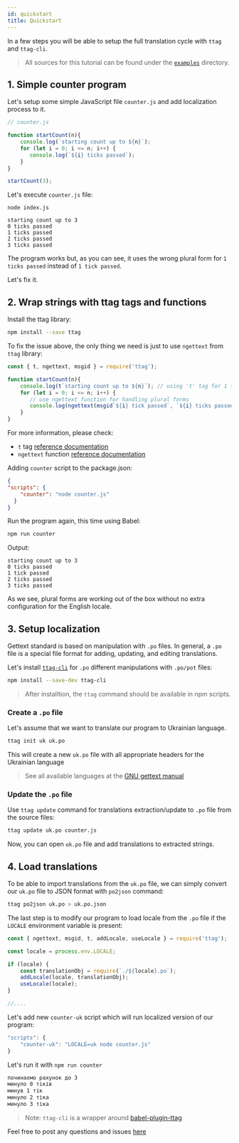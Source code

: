 ```yaml
---
id: quickstart
title: Quickstart
---
```


In a few steps you will be able to setup the full translation cycle with `ttag` and `ttag-cli`.

> All sources for this tutorial can be found under the [`examples`](https://github.com/ttag-org/ttag/tree/master/examples/quickstart)
> directory.

<!-- toc -->

## 1. Simple counter program

Let's setup some simple JavaScript file `counter.js` and add localization process to it.

```js
// counter.js

function startCount(n){
    console.log(`starting count up to ${n}`);
    for (let i = 0; i <= n; i++) {
       console.log(`${i} ticks passed`);
    }
}

startCount(3);
```

Let's execute `counter.js` file:

```
node index.js

starting count up to 3
0 ticks passed
1 ticks passed
2 ticks passed
3 ticks passed
```

The program works but, as you can see, it uses the wrong plural form for `1 ticks passed` instead of `1 tick passed`.

Let's fix it.

## 2. Wrap strings with ttag tags and functions

Install the ttag library:

```bash
npm install --save ttag
```

To fix the issue above, the only thing we need is just to use `ngettext` from `ttag` library:

```js
const { t, ngettext, msgid } = require('ttag');

function startCount(n){
    console.log(t`starting count up to ${n}`); // using 't' tag for 1 to 1 translations
    for (let i = 0; i <= n; i++) {
       // use ngettext function for handling plural forms
       console.log(ngettext(msgid`${i} tick passed`, `${i} ticks passed`, i));
    }
}
```

For more information, please check:

* `t` tag [reference documentation](tag-gettext.html)
* `ngettext` function [reference documentation](ngettext.html)

Adding `counter` script to the package.json:

```json
{
"scripts": {
    "counter": "node counter.js"
  }
}
```

Run the program again, this time using Babel:

```bash
npm run counter
```

Output:

```
starting count up to 3
0 ticks passed
1 tick passed
2 ticks passed
3 ticks passed
```

As we see, plural forms are working out of the box without no extra configuration for the English locale.

## 3. Setup localization
Gettext standard is based on manipulation with `.po` files. In general, a `.po` file is a special file format
for adding, updating, and editing translations.

Let's install [`ttag-cli`](https://github.com/ttag-org/ttag-cli) for `.po` different manipulations with `.po/pot` files:

```bash
npm install --save-dev ttag-cli
``` 

> After installtion, the `ttag` command should be available in npm scripts.

### Create a `.po` file
Let's assume that we want to translate our program to Ukrainian language.

```bash
ttag init uk uk.po
```

This will create a new `uk.po` file with all appropriate headers for the Ukrainian language

> See all available languages at the [GNU gettext manual](https://www.gnu.org/software/gettext/manual/html_node/Usual-Language-Codes.html)

### Update the `.po` file
Use `ttag update` command for translations extraction/update to `.po` file from the source files:

```bash
ttag update uk.po counter.js
```
Now, you can open `uk.po` file and add translations to extracted strings.

## 4. Load translations
To be able to import translations from the `uk.po` file, we can simply convert our `uk.po` file to JSON format with `po2json` command:

```bash
ttag po2json uk.po > uk.po.json
```

The last step is to modify our program to load locale from the `.po` file if the `LOCALE` environment variable is present:

```js
const { ngettext, msgid, t, addLocale, useLocale } = require('ttag');

const locale = process.env.LOCALE;

if (locale) {
    const translationObj = require(`./${locale}.po`);
    addLocale(locale, translationObj);
    useLocale(locale);
}

//....
```

Let's add new `counter-uk` script which will run localized version of our program:

```js
"scripts": {
    "counter-uk": "LOCALE=uk node counter.js"
}
```

Let's run it with `npm run counter`
```bash
починаємо рахунок до 3
минуло 0 тіків
минув 1 тік
минуло 2 тіка
минуло 3 тіка
```

> Note: `ttag-cli` is a wrapper around [babel-plugin-ttag](https://github.com/ttag/babel-plugin-ttag)

Feel free to post any questions and issues [here](https://github.com/ttag-org/ttag/issues)
